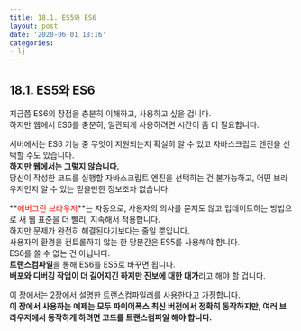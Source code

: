 ```yaml
---
title: 18.1. ES5와 ES6
layout: post
date: '2020-06-01 18:16'
categories:
- lj
---
```


## 18.1. ES5와 ES6

지금쯤 ES6의 장점을 충분히 이해하고, 사용하고 싶을 겁니다.  
하지만 웹에서 ES6를 충분히, 일관되게 사용하려면 시간이 좀 더 필요합니다.

서버에서는 ES6 기능 중 무엇이 지원되는지 확실히 알 수 있고 자바스크립트 엔진을 선택할 수도 있습니다.  
**하지만 웹에서는 그렇지 않습니다.**  
당신이 작성한 코드를 실행할 자바스크립트 엔진을 선택하는 건 불가능하고, 어떤 브라우저인지 알 수 있는 믿을만한 정보조차 없습니다.

**<span style="color:red">에버그린 브라우저</span>**는 자동으로, 사용자의 의사를 묻지도 않고 업데이트하는 방법으로 새 웹 표준을 더 빨리, 지속해서 적용합니다.  
하지만 문제가 완전히 해결된다기보다는 줄일 뿐입니다.  
사용자의 환경을 컨트롤하지 않는 한 당분간은 ES5를 사용해야 합니다.  
ES6를 쓸 수 없는 건 아닙니다.  
**트랜스컴파일**을 통해 ES6를 ES5로 바꾸면 됩니다.  
**배포와 디버깅 작업이 더 길어지긴 하지만 진보에 대한 대가**라고 해야 할 겁니다.

이 장에서는 2장에서 설명한 트랜스컴파일러를 사용한다고 가정합니다.  
**이 장에서 사용하는 예제는 모두 파이어폭스 최신 버전에서 정확히 동작하지만, 여러 브라우저에서 동작하게 하려면 코드를 트랜스컴파일 해야 합니다.**
